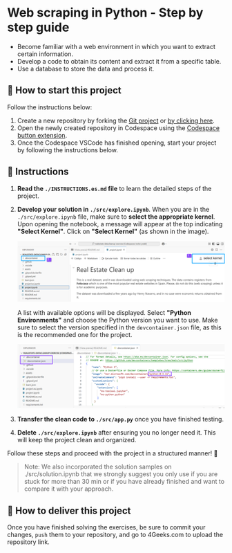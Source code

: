 <!--hide-->
# Web scraping in Python - Step by step guide
<!--endhide-->

- Become familiar with a web environment in which you want to extract certain information.
- Develop a code to obtain its content and extract it from a specific table.
- Use a database to store the data and process it.

## 🌱 How to start this project

Follow the instructions below:

1. Create a new repository by forking the [Git project](https://github.com/4geeksacademy/web-scraping-project-tutorial) or [by clicking here](https://github.com/4geeksacademy/web-scraping-project-tutorial/fork).
2. Open the newly created repository in Codespace using the [Codespace button extension](https://docs.github.com/en/codespaces/developing-in-codespaces/creating-a-codespace-for-a-repository#creating-a-codespace-for-a-repository).
3. Once the Codespace VSCode has finished opening, start your project by following the instructions below.

## 📝 Instructions

1. **Read the `./INSTRUCTIONS.es.md` file** to learn the detailed steps of the project.  
2. **Develop your solution in `./src/explore.ipynb`**. When you are in the `./src/explore.ipynb` file, make sure to **select the appropriate kernel**. Upon opening the notebook, a message will appear at the top indicating **"Select Kernel"**. Click on **"Select Kernel"** (as shown in the image).       

    ![image-kernel](assets/image-kernel.png)

    A list with available options will be displayed. Select **"Python Environments"** and choose the Python version you want to use. Make sure to select the version specified in the `devcontainer.json` file, as this is the recommended one for the project.


    ![image-devcontainer](assets/devcontainer-image.png)
    
3. **Transfer the clean code to `./src/app.py`** once you have finished testing.  
4. **Delete `./src/explore.ipynb`** after ensuring you no longer need it. This will keep the project clean and organized.  

Follow these steps and proceed with the project in a structured manner! 🚀

> Note: We also incorporated the solution samples on ./src/solution.ipynb that we strongly suggest you only use if you are stuck for more than 30 min or if you have already finished and want to compare it with your approach.


## 🚛 How to deliver this project

Once you have finished solving the exercises, be sure to commit your changes, `push` them to your repository, and go to 4Geeks.com to upload the repository link.

